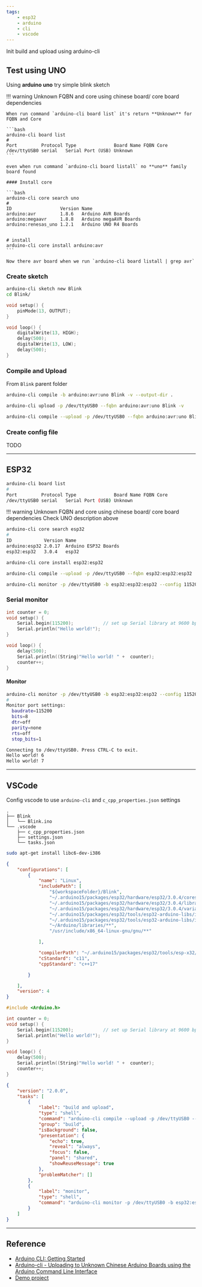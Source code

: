 ```yaml
---
tags:
    - esp32
    - arduino
    - cli
    - vscode
---
```


Init build and upload using arduino-cli

## Test using UNO
Using **arduino uno** try simple blink sketch

!!! warning Unknown FQBN and core using chinese board/ core board dependencies

    When run command `arduino-cli board list` it's return **Unknown** for FQBN and Core

    ```bash
    arduino-cli board list
    #
    Port         Protocol Type              Board Name FQBN Core
    /dev/ttyUSB0 serial   Serial Port (USB) Unknown
    ```

    even when run command `arduino-cli board listall` no **uno** family board found

    #### Install core

    ```bash
    arduino-cli core search uno
    #
    ID                  Version Name
    arduino:avr         1.8.6   Arduino AVR Boards
    arduino:megaavr     1.8.8   Arduino megaAVR Boards
    arduino:renesas_uno 1.2.1   Arduino UNO R4 Boards
    
    
    # install
    arduino-cli core install arduino:avr
    ```

    Now there avr board when we run `arduino-cli board listall | grep avr`


### Create sketch

```bash
arduino-cli sketch new Blink
cd Blink/
```
     
```cpp title="Blink.ino"
void setup() {
    pinMode(13, OUTPUT);
}

void loop() {
    digitalWrite(13, HIGH);
    delay(500);
    digitalWrite(13, LOW);
    delay(500);    
}
```

### Compile and Upload
From `Blink` parent folder

```bash title="compile"
arduino-cli compile -b arduino:avr:uno Blink -v --output-dir .
```

```bash title="upload"
arduino-cli upload -p /dev/ttyUSB0 --fqbn arduino:avr:uno Blink -v
```

```bash title="compile and upload in one line"
arduino-cli compile --upload -p /dev/ttyUSB0 --fqbn arduino:avr:uno Blink -v
```

### Create config file

TODO

---

## ESP32

```bash
arduino-cli board list
#
Port         Protocol Type              Board Name FQBN Core
/dev/ttyUSB0 serial   Serial Port (USB) Unknown
```

!!! warning Unknown FQBN and core using chinese board/ core board dependencies
    Check UNO description above



```bash
arduino-cli core search esp32
#
ID            Version Name
arduino:esp32 2.0.17  Arduino ESP32 Boards
esp32:esp32   3.0.4   esp32
```

```bash
arduino-cli core install esp32:esp32
```

```bash
arduino-cli compile --upload -p /dev/ttyUSB0 --fqbn esp32:esp32:esp32  Blink -v
```

```bash
arduino-cli monitor -p /dev/ttyUSB0 -b esp32:esp32:esp32 --config 115200
```

### Serial monitor

```cpp
int counter = 0;
void setup() {
    Serial.begin(115200);           // set up Serial library at 9600 bps
    Serial.println("Hello world!");
}

void loop() {
    delay(500);   
    Serial.println((String)"Hello world! " +  counter); 
    counter++;
}

```

#### Monitor

```bash
arduino-cli monitor -p /dev/ttyUSB0 -b esp32:esp32:esp32 --config 115200
#
Monitor port settings:
  baudrate=115200
  bits=8
  dtr=off
  parity=none
  rts=off
  stop_bits=1

Connecting to /dev/ttyUSB0. Press CTRL-C to exit.
Hello world! 6
Hello world! 7
```

---

## VSCode
Config vscode to use `arduino-cli` and `c_cpp_properties.json` settings


```title="demo project"
.
├── Blink
│   └── Blink.ino
└── .vscode
    ├── c_cpp_properties.json
    ├── settings.json
    └── tasks.json
```

```bash
sudo apt-get install libc6-dev-i386
```

```json title="c_cpp_properties.json"
{
	"configurations": [
		{
			"name": "Linux",
			"includePath": [
				"${workspaceFolder}/Blink",
				"~/.arduino15/packages/esp32/hardware/esp32/3.0.4/cores/esp32/**",
				"~/.arduino15/packages/esp32/hardware/esp32/3.0.4/libraries/**",
				"~/.arduino15/packages/esp32/hardware/esp32/3.0.4/variants/d1_mini32",
				"~/.arduino15/packages/esp32/tools/esp32-arduino-libs/idf-release_v5.1-b6b4727c58/esp32/**",
				"~/.arduino15/packages/esp32/tools/esp32-arduino-libs/idf-release_v5.1-b6b4727c58/esp32/dio_qspi/include",
				"~/Arduino/libraries/**",
				"/usr/include/x86_64-linux-gnu/gnu/**"

			],

			"compilerPath": "~/.arduino15/packages/esp32/tools/esp-x32/2302/bin/xtensa-esp32-elf-g++",
			"cStandard": "c11",
			"cppStandard": "c++17"

		}

	],
	"version": 4
}
```

```cpp title=""Blink.io"
#include <Arduino.h>

int counter = 0;
void setup() {
    Serial.begin(115200);           // set up Serial library at 9600 bps
    Serial.println("Hello world!");
}

void loop() {
    delay(500);   
    Serial.println((String)"Hello world! " +  counter); 
    counter++;
}
```

```json title=".vscode/tasks.json"
{
    "version": "2.0.0",
    "tasks": [
        {
            "label": "build and upload",
            "type": "shell",
            "command": "arduino-cli compile --upload -p /dev/ttyUSB0 --fqbn esp32:esp32:esp32 Blink -v",
            "group": "build",
            "isBackground": false,
            "presentation": {
                "echo": true,
                "reveal": "always",
                "focus": false,
                "panel": "shared",
                "showReuseMessage": true
            },
            "problemMatcher": []
        },
        {
            "label": "monitor",
            "type": "shell",
            "command": "arduino-cli monitor -p /dev/ttyUSB0 -b esp32:esp32:esp32 --config 115200",
        }
    ]
}
```

---

## Reference
- [Arduino CLI: Getting Started](https://youtu.be/J-qGn1eEidA)
- [Arduino-cli - Uploading to Unknown Chinese Arduino Boards using the Arduino Command Line Interface](https://www.unix.com/programming/283468-arduino-cli-uploading-unknown-chinese-arduino-boards-using-arduino-command-line-interface.html)
- [Demo project](https://github.com/okalachev/flix/tree/master)
